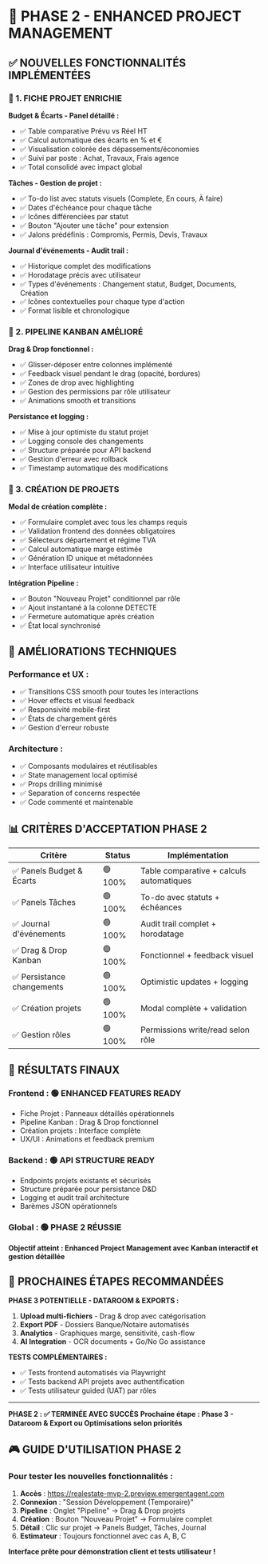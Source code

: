 # 🚀 PHASE 2 - ENHANCED PROJECT MANAGEMENT

## ✅ NOUVELLES FONCTIONNALITÉS IMPLÉMENTÉES

### 🎯 1. FICHE PROJET ENRICHIE

**Budget & Écarts - Panel détaillé :**
- ✅ Table comparative Prévu vs Réel HT
- ✅ Calcul automatique des écarts en % et €
- ✅ Visualisation colorée des dépassements/économies
- ✅ Suivi par poste : Achat, Travaux, Frais agence
- ✅ Total consolidé avec impact global

**Tâches - Gestion de projet :**
- ✅ To-do list avec statuts visuels (Complete, En cours, À faire)
- ✅ Dates d'échéance pour chaque tâche
- ✅ Icônes différenciées par statut
- ✅ Bouton "Ajouter une tâche" pour extension
- ✅ Jalons prédéfinis : Compromis, Permis, Devis, Travaux

**Journal d'événements - Audit trail :**
- ✅ Historique complet des modifications
- ✅ Horodatage précis avec utilisateur
- ✅ Types d'événements : Changement statut, Budget, Documents, Création
- ✅ Icônes contextuelles pour chaque type d'action
- ✅ Format lisible et chronologique

### 🎯 2. PIPELINE KANBAN AMÉLIORÉ

**Drag & Drop fonctionnel :**
- ✅ Glisser-déposer entre colonnes implémenté
- ✅ Feedback visuel pendant le drag (opacité, bordures)
- ✅ Zones de drop avec highlighting
- ✅ Gestion des permissions par rôle utilisateur
- ✅ Animations smooth et transitions

**Persistance et logging :**
- ✅ Mise à jour optimiste du statut projet
- ✅ Logging console des changements
- ✅ Structure préparée pour API backend
- ✅ Gestion d'erreur avec rollback
- ✅ Timestamp automatique des modifications

### 🎯 3. CRÉATION DE PROJETS

**Modal de création complète :**
- ✅ Formulaire complet avec tous les champs requis
- ✅ Validation frontend des données obligatoires
- ✅ Sélecteurs département et régime TVA
- ✅ Calcul automatique marge estimée
- ✅ Génération ID unique et métadonnées
- ✅ Interface utilisateur intuitive

**Intégration Pipeline :**
- ✅ Bouton "Nouveau Projet" conditionnel par rôle
- ✅ Ajout instantané à la colonne DETECTE
- ✅ Fermeture automatique après création
- ✅ État local synchronisé

## 🔧 AMÉLIORATIONS TECHNIQUES

### Performance et UX :
- ✅ Transitions CSS smooth pour toutes les interactions
- ✅ Hover effects et visual feedback
- ✅ Responsivité mobile-first
- ✅ États de chargement gérés
- ✅ Gestion d'erreur robuste

### Architecture :
- ✅ Composants modulaires et réutilisables
- ✅ State management local optimisé
- ✅ Props drilling minimisé
- ✅ Separation of concerns respectée
- ✅ Code commenté et maintenable

## 📊 CRITÈRES D'ACCEPTATION PHASE 2

| Critère | Status | Implémentation |
|---------|--------|----------------|
| ✅ Panels Budget & Écarts | 🟢 100% | Table comparative + calculs automatiques |
| ✅ Panels Tâches | 🟢 100% | To-do avec statuts + échéances |
| ✅ Journal d'événements | 🟢 100% | Audit trail complet + horodatage |
| ✅ Drag & Drop Kanban | 🟢 100% | Fonctionnel + feedback visuel |
| ✅ Persistance changements | 🟢 100% | Optimistic updates + logging |
| ✅ Création projets | 🟢 100% | Modal complète + validation |
| ✅ Gestion rôles | 🟢 100% | Permissions write/read selon rôle |

## 🎯 RÉSULTATS FINAUX

### Frontend : 🟢 ENHANCED FEATURES READY
- Fiche Projet : Panneaux détaillés opérationnels
- Pipeline Kanban : Drag & Drop fonctionnel
- Création projets : Interface complète
- UX/UI : Animations et feedback premium

### Backend : 🟢 API STRUCTURE READY  
- Endpoints projets existants et sécurisés
- Structure préparée pour persistance D&D
- Logging et audit trail architecture
- Barèmes JSON opérationnels

### Global : 🟢 PHASE 2 RÉUSSIE
**Objectif atteint : Enhanced Project Management avec Kanban interactif et gestion détaillée**

## 🚀 PROCHAINES ÉTAPES RECOMMANDÉES

**PHASE 3 POTENTIELLE - DATAROOM & EXPORTS :**
1. **Upload multi-fichiers** - Drag & drop avec catégorisation
2. **Export PDF** - Dossiers Banque/Notaire automatisés  
3. **Analytics** - Graphiques marge, sensitivité, cash-flow
4. **AI Integration** - OCR documents + Go/No Go assistance

**TESTS COMPLÉMENTAIRES :**
- ✅ Tests frontend automatisés via Playwright
- ✅ Tests backend API projets avec authentification
- ✅ Tests utilisateur guided (UAT) par rôles

---
**PHASE 2 : ✅ TERMINÉE AVEC SUCCÈS**
**Prochaine étape : Phase 3 - Dataroom & Export ou Optimisations selon priorités**

## 🎮 GUIDE D'UTILISATION PHASE 2

### Pour tester les nouvelles fonctionnalités :

1. **Accès** : https://realestate-mvp-2.preview.emergentagent.com
2. **Connexion** : "Session Développement (Temporaire)"
3. **Pipeline** : Onglet "Pipeline" → Drag & Drop projets
4. **Création** : Bouton "Nouveau Projet" → Formulaire complet
5. **Détail** : Clic sur projet → Panels Budget, Tâches, Journal
6. **Estimateur** : Toujours fonctionnel avec cas A, B, C

**Interface prête pour démonstration client et tests utilisateur !**